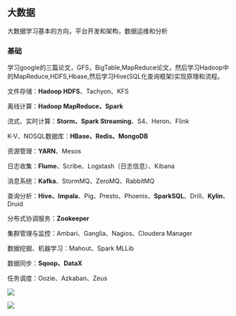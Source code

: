 ## 大数据
大数据学习基本的方向，平台开发和架构，数据运维和分析

### 基础
学习google的三篇论文，GFS，BigTable,MapReduce论文，然后学习Hadoop中的MapReduce,HDFS,Hbase,然后学习Hive(SQL化查询框架)实现原理和流程。

文件存储：**Hadoop HDFS**、Tachyon、KFS

离线计算：**Hadoop MapReduce、Spark**

流式、实时计算：**Storm、Spark Streaming**、S4、Heron、Flink

K-V、NOSQL数据库：**HBase、Redis、MongoDB**

资源管理：**YARN**、Mesos

日志收集：**Flume**、Scribe、Logstash（日志信息）、Kibana

消息系统：**Kafka**、StormMQ、ZeroMQ、RabbitMQ

查询分析：**Hive、Impala**、Pig、Presto、Phoenix、**SparkSQL**、Drill、**Kylin**、Druid

分布式协调服务：**Zookeeper**

集群管理与监控：Ambari、Ganglia、Nagios、Cloudera Manager

数据挖掘、机器学习：Mahout、Spark MLLib

数据同步：**Sqoop、DataX**

任务调度：Oozie、Azkaban、Zeus

<img src="http://lxw1234.com/wp-content/uploads/2015/04/1.png
"/>

<img src="http://7xipth.com1.z0.glb.clouddn.com/20170123-2.jpg" />
